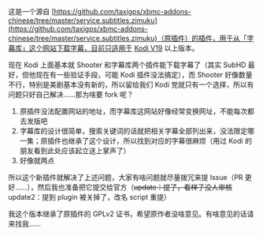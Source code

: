 这是一个源自 [https://github.com/taxigps/xbmc-addons-chinese/tree/master/service.subtitles.zimuku](https://github.com/taxigps/xbmc-addons-chinese/tree/master/service.subtitles.zimuku)（原插件）的插件，用于从「字幕库」这个网站下载字幕，目前只适用于 [Kodi V19](https://kodi.tv) 以上版本。
  
现在 Kodi 上面基本就 Shooter 和字幕库两个插件能下载字幕了（其实 SubHD 最好，但他现在有一些验证手段，可能 Kodi 插件没法搞定），而 Shooter 好像数量不行，特别是美剧基本没有新的，所以留给我们 Kodi 党就只有一个选择，所以有问题只好自己解决……那为啥要 fork 呢？
1. 原插件没法配置网站的地址，而字幕库这网站好像经常变换网址，不能每次都去发版吧
2. 字幕库的设计很简单，搜索关键词的话就把相关字幕全部列出来，没法限定哪一集；原插件也继承了这个设计，所以找到对应的字幕很麻烦（用过 Kodi 的朋友看到此处应该起立送上掌声了）
3. 好像就两点  

所以这个新插件就解决了上述问题，大家有啥问题就尽量拨冗来提 Issue（PR 更好……），然后我也准备把它提交给官方（~~update：提了，看样子没人审核~~update2：提到 plugin 被关掉了，改名 script 重提）

我这个版本继承了原插件的 GPLv2 证书，希望原作者没啥意见。有啥意见的话请来找我……
